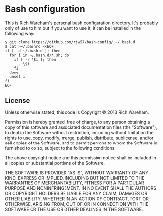 # Bash configuration

This is [Rich Wareham](https://github.com/rjw57)'s personal bash configuration
directory. It's probably only of use to him but if you want to use it, it can be
installed in the following way:

```console
$ git clone https://github.com/rjw57/bash-config/ ~/.bash.d
$ cat >~/.bashrc <<EOF
if [ -d ~/.bash.d ]; then
  for i in ~/.bash.d/*.sh; do
    if [ -r \$i ]; then
      . \$i
    fi
  done
  unset i
fi
EOF
```

## License

Unless otherwise stated, this code is Copyright &copy; 2013 Rich Wareham.

Permission is hereby granted, free of charge, to any person obtaining a copy of
this software and associated documentation files (the "Software"), to deal in
the Software without restriction, including without limitation the rights to
use, copy, modify, merge, publish, distribute, sublicense, and/or sell copies
of the Software, and to permit persons to whom the Software is furnished to do
so, subject to the following conditions:

The above copyright notice and this permission notice shall be included in all
copies or substantial portions of the Software.

THE SOFTWARE IS PROVIDED "AS IS", WITHOUT WARRANTY OF ANY KIND, EXPRESS OR
IMPLIED, INCLUDING BUT NOT LIMITED TO THE WARRANTIES OF MERCHANTABILITY,
FITNESS FOR A PARTICULAR PURPOSE AND NONINFRINGEMENT. IN NO EVENT SHALL THE
AUTHORS OR COPYRIGHT HOLDERS BE LIABLE FOR ANY CLAIM, DAMAGES OR OTHER
LIABILITY, WHETHER IN AN ACTION OF CONTRACT, TORT OR OTHERWISE, ARISING FROM,
OUT OF OR IN CONNECTION WITH THE SOFTWARE OR THE USE OR OTHER DEALINGS IN THE
SOFTWARE.
